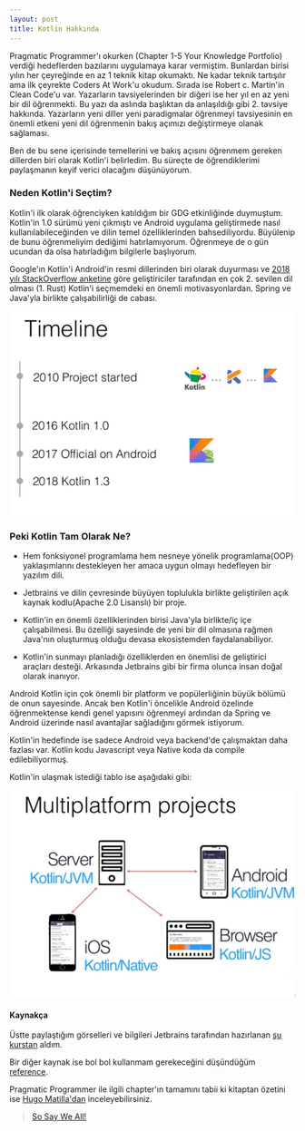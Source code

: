 ```yaml
---
layout: post
title: Kotlin Hakkında
---
```


Pragmatic Programmer'ı okurken (Chapter 1-5 Your Knowledge Portfolio) verdiği hedeflerden bazılarını uygulamaya karar vermiştim. Bunlardan birisi yılın her çeyreğinde en az 1 teknik kitap okumaktı. Ne kadar teknik tartışılır ama ilk çeyrekte Coders At Work'u okudum. Sırada ise Robert c. Martin'in Clean Code'u var. Yazarların tavsiyelerinden bir diğeri ise her yıl en az yeni bir dil öğrenmekti. Bu yazı da aslında başlıktan da anlaşıldığı gibi 2. tavsiye hakkında. Yazarların yeni diller yeni paradigmalar öğrenmeyi tavsiyesinin en önemli etkeni yeni dil öğrenmenin bakış açımızı değiştirmeye olanak sağlaması.

Ben de bu sene içerisinde temellerini ve bakış açısını öğrenmem gereken dillerden biri olarak Kotlin'i belirledim. Bu süreçte de öğrendiklerimi paylaşmanın keyif verici olacağını düşünüyorum.

### Neden Kotlin'i Seçtim?

Kotlin'i ilk olarak öğrenciyken katıldığım bir GDG etkinliğinde duymuştum. Kotlin'in 1.0 sürümü yeni çıkmıştı ve Android uygulama geliştirmede nasıl kullanılabileceğinden ve dilin temel özelliklerinden bahsediliyordu. Büyülenip de bunu öğrenmeliyim dediğimi hatırlamıyorum. Öğrenmeye de o gün ucundan da olsa hatırladığım bilgilerle başlıyorum.

Google'ın Kotlin'i Android'in resmi dillerinden biri olarak duyurması ve [2018 yılı StackOverflow anketine](https://insights.stackoverflow.com/survey/2018/#most-loved-dreaded-and-wanted) göre geliştiriciler tarafından en çok 2. sevilen dil olması (1. Rust) Kotlin'i seçmemdeki en önemli motivasyonlardan. Spring ve Java'yla birlikte çalışabilirliği de cabası. 

![History](../images/kotlin/history.png)

### Peki Kotlin Tam Olarak Ne?

* Hem fonksiyonel programlama hem nesneye yönelik programlama(OOP) yaklaşımlarını destekleyen her amaca uygun olmayı hedefleyen bir yazılım dili. 

* Jetbrains ve dilin çevresinde büyüyen toplulukla birlikte geliştirilen açık kaynak kodlu(Apache 2.0 Lisanslı) bir proje.

* Kotlin'in en önemli özelliklerinden birisi Java'yla birlikte/iç içe çalışabilmesi. Bu özelliği sayesinde de yeni bir dil olmasına rağmen Java'nın oluşturmuş olduğu devasa ekosistemden faydalanabiliyor.

* Kotlin'in sunmayı planladığı özelliklerden en önemlisi de geliştirici araçları desteği. Arkasında Jetbrains gibi bir firma olunca insan doğal olarak inanıyor.

Android Kotlin için çok önemli bir platform ve popülerliğinin büyük bölümü de onun sayesinde. Ancak ben Kotlin'i öncelikle Android özelinde öğrenmektense kendi genel yapısını öğrenmeyi ardından da Spring ve Android üzerinde nasıl avantajlar sağladığını görmek istiyorum.

Kotlin'in hedefinde ise sadece Android veya backend'de çalışmaktan daha fazlası var. Kotlin kodu Javascript veya Native koda da compile edilebiliyormuş.

Kotlin'in ulaşmak istediği tablo ise aşağıdaki gibi:

![target](../images/kotlin/target.png)

#### Kaynakça

Üstte paylaştığım görselleri ve bilgileri Jetbrains tarafından hazırlanan [şu kurstan](https://www.coursera.org/learn/kotlin-for-java-developers) aldım. 

Bir diğer kaynak ise bol bol kullanmam gerekeceğini düşündüğüm [reference](https://kotlinlang.org/docs/reference).

Pragmatic Programmer ile ilgili chapter'ın tamamını tabii ki kitaptan özetini ise [Hugo Matilla'dan](https://github.com/HugoMatilla/The-Pragmatic-Programmer#5-your-knowledge-portfolio) inceleyebilirsiniz.

> [So Say We All!](https://www.youtube.com/watch?v=B3EzRAgjo_s)